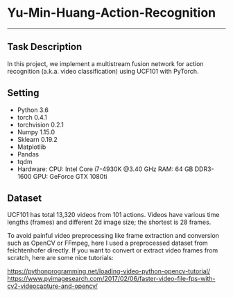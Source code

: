 # Yu-Min-Huang-Action-Recognition
---
## Task Description
In this project, we implement a multistream fusion network  for action recognition (a.k.a. video classification) using UCF101 with PyTorch.

## Setting
- Python 3.6
- torch 0.4.1
- torchvision 0.2.1
- Numpy 1.15.0
- Sklearn 0.19.2
- Matplotlib
- Pandas
- tqdm
- Hardware:
CPU: Intel Core i7-4930K @3.40 GHz
RAM: 64 GB DDR3-1600
GPU: GeForce GTX 1080ti

## Dataset
UCF101 has total 13,320 videos from 101 actions. Videos have various time lengths (frames) and different 2d image size; the shortest is 28 frames.

To avoid painful video preprocessing like frame extraction and conversion such as OpenCV or FFmpeg, here I used a preprocessed dataset from feichtenhofer directly. If you want to convert or extract video frames from scratch, here are some nice tutorials:

https://pythonprogramming.net/loading-video-python-opencv-tutorial/
https://www.pyimagesearch.com/2017/02/06/faster-video-file-fps-with-cv2-videocapture-and-opencv/

